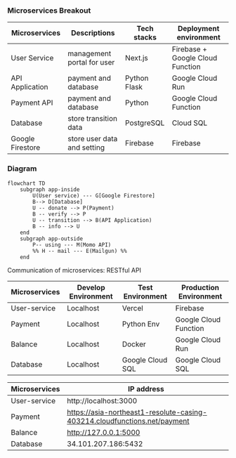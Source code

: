 ### Microservices Breakout

| Microservices | Descriptions | Tech stacks | Deployment environment|
|--|--|--|--|
|User Service|management portal for user|Next.js|Firebase + Google Cloud Function|
|API Application|payment and database|Python Flask|Google Cloud Run|
|Payment API|payment and database|Python|Google Cloud Function|
|Database| store transition data| PostgreSQL|Cloud SQL|
|Google Firestore| store user data and setting |Firebase|Firebase|
### Diagram
```mermaid
flowchart TD
	subgraph app-inside
	    U(User service) --- G[Google Firestore]
	    B--> D[Database]
	    U -- donate --> P(Payment)
	    B -- verify --> P
	    U -- transition --> B(API Application)
	    B -- info --> U
    end
    subgraph app-outside
	    P-- using --- M(Momo API)
	    %% H -- mail --- E(Mailgun) %%
    end

```

Communication of microservices: RESTful API

Microservices|Develop Environment | Test Environment | Production Environment
--|--|--|--
User-service | Localhost | Vercel | Firebase
Payment | Localhost | Python Env | Google Cloud Function
Balance | Localhost | Docker | Google Cloud Run
Database | Localhost | Google Cloud SQL | Google Cloud SQL

Microservices| IP address 
--|--
User-service | http://localhost:3000 
Payment | https://asia-northeast1-resolute-casing-403214.cloudfunctions.net/payment
Balance | http://127.0.0.1:5000 
Database | 34.101.207.186:5432 